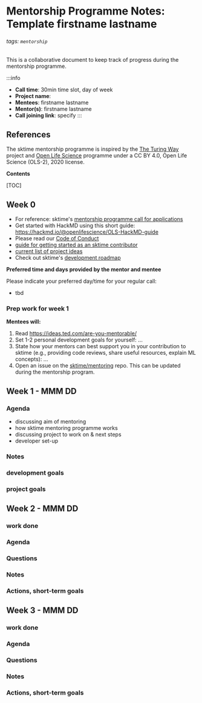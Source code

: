 Mentorship Programme Notes: Template firstname lastname
===

###### tags: `mentorship`

This is a collaborative document to keep track of progress during the mentorship programme.

:::info
- **Call time**: 30min time slot, day of week
- **Project name**: 	
- **Mentees**: firstname lastname
- **Mentor(s)**: firstname lastname
- **Call joining link**: specify
:::


## References
The sktime mentorship programme is inspired by the [The Turing Way](https://the-turing-way.netlify.app/welcome) project and [Open Life Science](https://openlifesci.org) programme under a CC BY 4.0, Open Life Science (OLS-2), 2020 license.


**Contents**

[TOC]

## Week 0

- For reference: sktime's [mentorship programme call for applications](https://www.sktime.net/en/latest/get_involved/mentoring.html)
- Get started with HackMD using this short guide: https://hackmd.io/@openlifescience/OLS-HackMD-guide
- Please read our [Code of Conduct](https://www.sktime.net/en/latest/get_involved/code_of_conduct.html)
- [guide for getting started as an sktime contributor](https://www.sktime.net/en/latest/get_involved/contributing.html#contributing)
- [current list of project ideas](https://github.com/sktime/mentoring/blob/main/internships/projects_2023.md)
- Check out sktime's [development roadmap](https://github.com/sktime/sktime/issues/228)

**Preferred time and days provided by the mentor and mentee**

Please indicate your preferred day/time for your regular call: 

* tbd

### Prep work for week 1

**Mentees will:**

1. Read https://ideas.ted.com/are-you-mentorable/
2. Set 1-2 personal development goals for yourself:
...
3. State how your mentors can best support you in your contribution to sktime (e.g., providing code reviews, share useful resources, explain ML concepts):
...
4. Open an issue on the [sktime/mentoring](https://github.com/sktime/mentoring/issues) repo. This can be updated during the mentorship program.



## Week 1 - MMM DD

### Agenda
* discussing aim of mentoring
* how sktime mentoring programme works
* discussing project to work on & next steps
* developer set-up

### Notes

### development goals

### project goals


## Week 2 - MMM DD

### work done

### Agenda

### Questions

### Notes

### Actions, short-term goals


## Week 3 - MMM DD

### work done

### Agenda

### Questions

### Notes

### Actions, short-term goals
